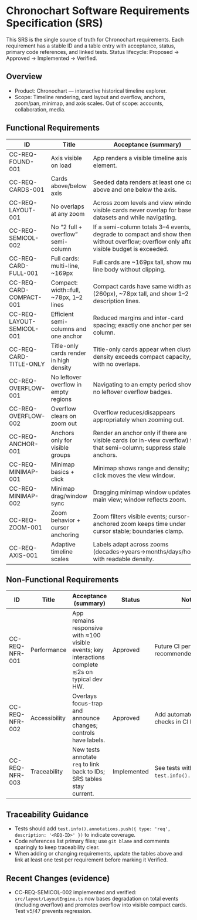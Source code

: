 # Chronochart Software Requirements Specification (SRS)

This SRS is the single source of truth for Chronochart requirements. Each requirement has a stable ID and a table entry with acceptance, status, primary code references, and linked tests. Status lifecycle: Proposed → Approved → Implemented → Verified.

## Overview
- Product: Chronochart — interactive historical timeline explorer.
- Scope: Timeline rendering, card layout and overflow, anchors, zoom/pan, minimap, and axis scales. Out of scope: accounts, collaboration, media.

## Functional Requirements

| ID | Title | Acceptance (summary) | Status | Code (primary) | Tests |
|---|---|---|---|---|---|
| CC-REQ-FOUND-001 | Axis visible on load | App renders a visible timeline axis element. | Verified | `src/layout/DeterministicLayoutComponent.tsx` (axis), `src/App.tsx` | v5/01 |
| CC-REQ-CARDS-001 | Cards above/below axis | Seeded data renders at least one card above and one below the axis. | Verified | `src/layout/LayoutEngine.ts`, `src/layout/DeterministicLayoutComponent.tsx` | v5/02 |
| CC-REQ-LAYOUT-001 | No overlaps at any zoom | Across zoom levels and view windows, visible cards never overlap for baseline datasets and while navigating. | Verified | `src/layout/LayoutEngine.ts` (positioning/separation), `src/layout/DeterministicLayoutComponent.tsx` | v5/03, v5/29 |
| CC-REQ-SEMICOL-002 | No “2 full + overflow” semi-column | If a semi-column totals 3–4 events, degrade to compact and show them without overflow; overflow only after visible budget is exceeded. | Verified | `src/layout/LayoutEngine.ts` (degradation + combined pool), `src/layout/config.ts` | v5/47 |
| CC-REQ-CARD-FULL-001 | Full cards: multi-line, ~169px | Full cards are ~169px tall, show multi-line body without clipping. | Approved | `src/layout/config.ts`, `src/layout/DeterministicLayoutComponent.tsx` | v5/03 (indirect) |
| CC-REQ-CARD-COMPACT-001 | Compact: width=full, ~78px, 1–2 lines | Compact cards have same width as full (260px), ~78px tall, and show 1–2 description lines. | Approved | `src/layout/config.ts`, `src/layout/DeterministicLayoutComponent.tsx` | v5/03 (indirect), v5/47 |
| CC-REQ-LAYOUT-SEMICOL-001 | Efficient semi-columns and one anchor | Reduced margins and inter-card spacing; exactly one anchor per semi-column. | Implemented | `src/layout/LayoutEngine.ts` (margins/spacing), anchor logic | v5/10, v5/33 |
| CC-REQ-CARD-TITLE-ONLY | Title-only cards render in high density | Title-only cards appear when cluster density exceeds compact capacity, with no overlaps. | Verified | `src/layout/LayoutEngine.ts`, `src/layout/DeterministicLayoutComponent.tsx` | v5/48 |
| CC-REQ-OVERFLOW-001 | No leftover overflow in empty regions | Navigating to an empty period shows no leftover overflow badges. | Verified | `src/layout/LayoutEngine.ts` (view-window filtering), `src/layout/DeterministicLayoutComponent.tsx` (anchor filtering) | v5/30 |
| CC-REQ-OVERFLOW-002 | Overflow clears on zoom out | Overflow reduces/disappears appropriately when zooming out. | Verified | Same as above | v5/30 |
| CC-REQ-ANCHOR-001 | Anchors only for visible groups | Render an anchor only if there are visible cards (or in-view overflow) for that semi-column; suppress stale anchors. | Verified | `src/layout/DeterministicLayoutComponent.tsx` (filtered anchors), `src/layout/LayoutEngine.ts` | v5/31, v5/32, v5/33 |
| CC-REQ-MINIMAP-001 | Minimap basics + click | Minimap shows range and density; click moves the view window. | Verified | `src/components/TimelineMinimap.tsx` | v5/21, v5/22 |
| CC-REQ-MINIMAP-002 | Minimap drag/window sync | Dragging minimap window updates main view; window reflects zoom. | Verified | `src/components/TimelineMinimap.tsx` | v5/26, v5/27, v5/24 |
| CC-REQ-ZOOM-001 | Zoom behavior + cursor anchoring | Zoom filters visible events; cursor-anchored zoom keeps time under cursor stable; boundaries clamp. | Verified | `src/App.tsx`, `src/app/hooks/useViewWindow.ts` | v5/17, v5/20, v5/24 |
| CC-REQ-AXIS-001 | Adaptive timeline scales | Labels adapt across zooms (decades→years→months/days/hours) with readable density. | Verified | `src/timeline/hooks/useAxisTicks.ts`, `src/layout/DeterministicLayoutComponent.tsx` | v5/34, v5/35 |

## Non-Functional Requirements

| ID | Title | Acceptance (summary) | Status | Notes |
|---|---|---|---|---|
| CC-REQ-NFR-001 | Performance | App remains responsive with ≈100 visible events; key interactions complete ≲2s on typical dev HW. | Approved | Future CI perf smoke recommended. |
| CC-REQ-NFR-002 | Accessibility | Overlays focus-trap and announce changes; controls have labels. | Approved | Add automated a11y checks in CI later. |
| CC-REQ-NFR-003 | Traceability | New tests annotate `req` to link back to IDs; SRS tables stay current. | Implemented | See tests with `test.info().annotations`. |

## Traceability Guidance
- Tests should add `test.info().annotations.push({ type: 'req', description: '<REQ-ID>' })` to indicate coverage.
- Code references list primary files; use `git blame` and comments sparingly to keep traceability clear.
- When adding or changing requirements, update the tables above and link at least one test per requirement before marking it Verified.

## Recent Changes (evidence)
- CC-REQ-SEMICOL-002 implemented and verified: `src/layout/LayoutEngine.ts` now bases degradation on total events (including overflow) and promotes overflow into visible compact cards. Test v5/47 prevents regression.
